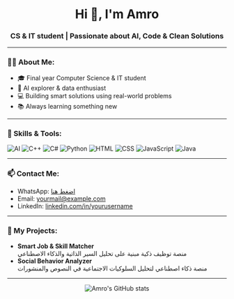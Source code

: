 <h1 align="center">Hi 👋, I'm Amro</h1>
<h3 align="center">CS & IT student | Passionate about AI, Code & Clean Solutions</h3>

---

### 👨‍💻 About Me:
- 🎓 Final year Computer Science & IT student  
- 🤖 AI explorer & data enthusiast  
- 💻 Building smart solutions using real-world problems  
- 📚 Always learning something new  

---

### 🧠 Skills & Tools:
![AI](https://img.shields.io/badge/-AI-black?style=flat-square&logo=openai&logoColor=white)
![C++](https://img.shields.io/badge/-C++-00599C?style=flat-square&logo=c%2B%2B&logoColor=white)
![C#](https://img.shields.io/badge/-C%23-239120?style=flat-square&logo=c-sharp&logoColor=white)
![Python](https://img.shields.io/badge/-Python-3776AB?style=flat-square&logo=python&logoColor=white)
![HTML](https://img.shields.io/badge/-HTML5-E34F26?style=flat-square&logo=html5&logoColor=white)
![CSS](https://img.shields.io/badge/-CSS3-1572B6?style=flat-square&logo=css3&logoColor=white)
![JavaScript](https://img.shields.io/badge/-JavaScript-F7DF1E?style=flat-square&logo=javascript&logoColor=black)
![Java](https://img.shields.io/badge/-Java-007396?style=flat-square&logo=java&logoColor=white)

---

### 📫 Contact Me:
- WhatsApp: [اضغط هنا](https://wa.me/967xxxxxxxxx)
- Email: yourmail@example.com  
- LinkedIn: [linkedin.com/in/yourusername](https://linkedin.com/in/yourusername)

---

### 🚀 My Projects:
- **Smart Job & Skill Matcher**  
  منصة توظيف ذكية مبنية على تحليل السير الذاتية والذكاء الاصطناعي  
- **Social Behavior Analyzer**  
  منصة ذكاء اصطناعي لتحليل السلوكيات الاجتماعية في النصوص والمنشورات

---

<p align="center">
  <img src="https://github-readme-stats.vercel.app/api?username=amroCodeX&show_icons=true&theme=tokyonight" alt="Amro's GitHub stats" />
</p>
